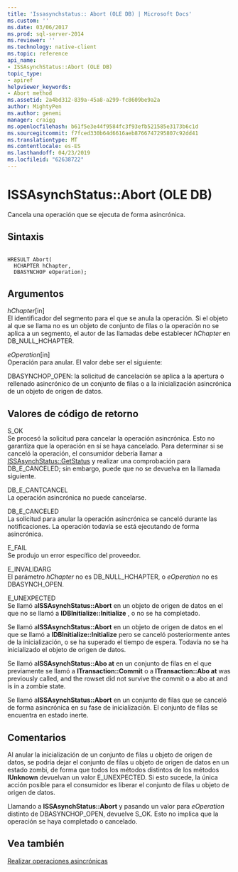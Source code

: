 ```yaml
---
title: 'Issasynchstatus:: Abort (OLE DB) | Microsoft Docs'
ms.custom: ''
ms.date: 03/06/2017
ms.prod: sql-server-2014
ms.reviewer: ''
ms.technology: native-client
ms.topic: reference
api_name:
- ISSAsynchStatus::Abort (OLE DB)
topic_type:
- apiref
helpviewer_keywords:
- Abort method
ms.assetid: 2a4bd312-839a-45a8-a299-fc8609be9a2a
author: MightyPen
ms.author: genemi
manager: craigg
ms.openlocfilehash: b61f5e3e44f9584fc3f93efb521585e3173b6c1d
ms.sourcegitcommit: f7fced330b64d6616aeb8766747295807c92dd41
ms.translationtype: MT
ms.contentlocale: es-ES
ms.lasthandoff: 04/23/2019
ms.locfileid: "62638722"
---
```

# <a name="issasynchstatusabort-ole-db"></a>ISSAsynchStatus::Abort (OLE DB)
  Cancela una operación que se ejecuta de forma asincrónica.  
  
## <a name="syntax"></a>Sintaxis  
  
```  
  
HRESULT Abort(  
  HCHAPTER hChapter,  
  DBASYNCHOP eOperation);  
```  
  
## <a name="arguments"></a>Argumentos  
 *hChapter*[in]  
 El identificador del segmento para el que se anula la operación. Si el objeto al que se llama no es un objeto de conjunto de filas o la operación no se aplica a un segmento, el autor de las llamadas debe establecer *hChapter* en DB_NULL_HCHAPTER.  
  
 *eOperation*[in]  
 Operación para anular. El valor debe ser el siguiente:  
  
 DBASYNCHOP_OPEN: la solicitud de cancelación se aplica a la apertura o rellenado asincrónico de un conjunto de filas o a la inicialización asincrónica de un objeto de origen de datos.  
  
## <a name="return-code-values"></a>Valores de código de retorno  
 S_OK  
 Se procesó la solicitud para cancelar la operación asincrónica. Esto no garantiza que la operación en sí se haya cancelado. Para determinar si se canceló la operación, el consumidor debería llamar a [ISSAsynchStatus::GetStatus](issasynchstatus-getstatus-ole-db.md) y realizar una comprobación para DB_E_CANCELED; sin embargo, puede que no se devuelva en la llamada siguiente.  
  
 DB_E_CANTCANCEL  
 La operación asincrónica no puede cancelarse.  
  
 DB_E_CANCELED  
 La solicitud para anular la operación asincrónica se canceló durante las notificaciones. La operación todavía se está ejecutando de forma asincrónica.  
  
 E_FAIL  
 Se produjo un error específico del proveedor.  
  
 E_INVALIDARG  
 El parámetro *hChapter* no es DB_NULL_HCHAPTER, o *eOperation* no es DBASYNCH_OPEN.  
  
 E_UNEXPECTED  
 Se llamó a**ISSAsynchStatus::Abort** en un objeto de origen de datos en el que no se llamó a **IDBInitialize::Initialize** , o no se ha completado.  
  
 Se llamó a**ISSAsynchStatus::Abort** en un objeto de origen de datos en el que se llamó a **IDBInitialize::Initialize** pero se canceló posteriormente antes de la inicialización, o se ha superado el tiempo de espera. Todavía no se ha inicializado el objeto de origen de datos.  
  
 Se llamó a**ISSAsynchStatus::Abo at** en un conjunto de filas en el que previamente se llamó a **ITransaction::Commit** o a **ITransaction::Abo at** was previously called, and the rowset did not survive the commit o a abo at and is in a zombie state.  
  
 Se llamó a**ISSAsynchStatus::Abort** en un conjunto de filas que se canceló de forma asincrónica en su fase de inicialización. El conjunto de filas se encuentra en estado inerte.  
  
## <a name="remarks"></a>Comentarios  
 Al anular la inicialización de un conjunto de filas u objeto de origen de datos, se podría dejar el conjunto de filas u objeto de origen de datos en un estado zombi, de forma que todos los métodos distintos de los métodos **IUnknown** devuelvan un valor E_UNEXPECTED. Si esto sucede, la única acción posible para el consumidor es liberar el conjunto de filas u objeto de origen de datos.  
  
 Llamando a **ISSAsynchStatus::Abort** y pasando un valor para *eOperation* distinto de DBASYNCHOP_OPEN, devuelve S_OK. Esto no implica que la operación se haya completado o cancelado.  
  
## <a name="see-also"></a>Vea también  
 [Realizar operaciones asincrónicas](../native-client/features/performing-asynchronous-operations.md)  
  
  
